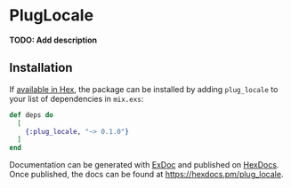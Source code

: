 # PlugLocale

**TODO: Add description**

## Installation

If [available in Hex](https://hex.pm/docs/publish), the package can be installed
by adding `plug_locale` to your list of dependencies in `mix.exs`:

```elixir
def deps do
  [
    {:plug_locale, "~> 0.1.0"}
  ]
end
```

Documentation can be generated with [ExDoc](https://github.com/elixir-lang/ex_doc)
and published on [HexDocs](https://hexdocs.pm). Once published, the docs can
be found at <https://hexdocs.pm/plug_locale>.

